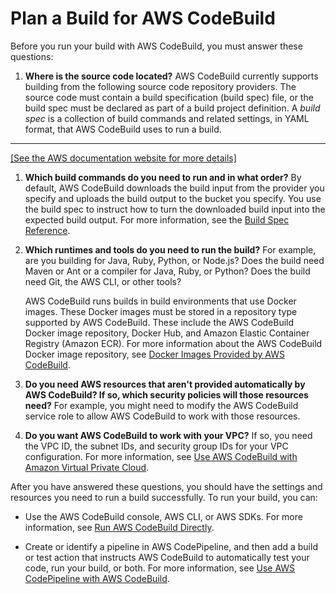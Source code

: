 # Plan a Build for AWS CodeBuild<a name="planning"></a>

Before you run your build with AWS CodeBuild, you must answer these questions:

1. **Where is the source code located?** AWS CodeBuild currently supports building from the following source code repository providers\. The source code must contain a build specification \(build spec\) file, or the build spec must be declared as part of a build project definition\. A *build spec* is a collection of build commands and related settings, in YAML format, that AWS CodeBuild uses to run a build\.  
****    
[\[See the AWS documentation website for more details\]](http://docs.aws.amazon.com/codebuild/latest/userguide/planning.html)

1. **Which build commands do you need to run and in what order?** By default, AWS CodeBuild downloads the build input from the provider you specify and uploads the build output to the bucket you specify\. You use the build spec to instruct how to turn the downloaded build input into the expected build output\. For more information, see the [Build Spec Reference](build-spec-ref.md)\.

1. **Which runtimes and tools do you need to run the build?** For example, are you building for Java, Ruby, Python, or Node\.js? Does the build need Maven or Ant or a compiler for Java, Ruby, or Python? Does the build need Git, the AWS CLI, or other tools? 

   AWS CodeBuild runs builds in build environments that use Docker images\. These Docker images must be stored in a repository type supported by AWS CodeBuild\. These include the AWS CodeBuild Docker image repository, Docker Hub, and Amazon Elastic Container Registry \(Amazon ECR\)\. For more information about the AWS CodeBuild Docker image repository, see [Docker Images Provided by AWS CodeBuild](build-env-ref-available.md)\.

1. **Do you need AWS resources that aren't provided automatically by AWS CodeBuild? If so, which security policies will those resources need?** For example, you might need to modify the AWS CodeBuild service role to allow AWS CodeBuild to work with those resources\. 

1. **Do you want AWS CodeBuild to work with your VPC?** If so, you need the VPC ID, the subnet IDs, and security group IDs for your VPC configuration\. For more information, see [Use AWS CodeBuild with Amazon Virtual Private Cloud](vpc-support.md)\.

After you have answered these questions, you should have the settings and resources you need to run a build successfully\. To run your build, you can:

+ Use the AWS CodeBuild console, AWS CLI, or AWS SDKs\. For more information, see [Run AWS CodeBuild Directly](how-to-run.md)\.

+ Create or identify a pipeline in AWS CodePipeline, and then add a build or test action that instructs AWS CodeBuild to automatically test your code, run your build, or both\. For more information, see [Use AWS CodePipeline with AWS CodeBuild](how-to-create-pipeline.md)\.